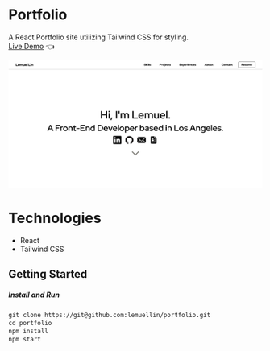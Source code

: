 # Portfolio
A React Portfolio site utilizing Tailwind CSS for styling.  
[Live Demo](https://lemuellin.github.io/portfolio/) :point_left:

<img src="./src/assets/screenshots/portfolio.png">

# Technologies
-	React
-	Tailwind CSS

## Getting Started
##### Install and Run
```
git clone https://git@github.com:lemuellin/portfolio.git
cd portfolio
npm install
npm start
```